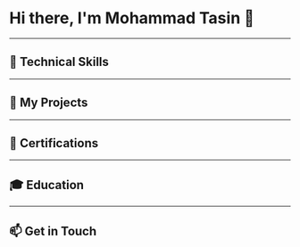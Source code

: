 # Hi there, I'm Mohammad Tasin 👋

---

## 🔧 Technical Skills


---

## 🚀 My Projects

---

## 📜 Certifications

---

## 🎓 Education


---

## 📫 Get in Touch
